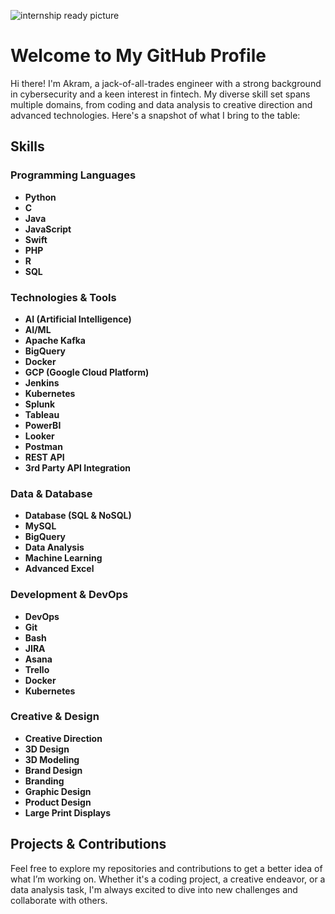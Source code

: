 
![internship ready picture](https://github.com/akramguediri/akramguediri/blob/main/internshipreadypostwithtext.png)
# Welcome to My GitHub Profile

Hi there! I'm Akram, a jack-of-all-trades engineer with a strong background in cybersecurity and a keen interest in fintech. My diverse skill set spans multiple domains, from coding and data analysis to creative direction and advanced technologies. Here's a snapshot of what I bring to the table:

## Skills

### Programming Languages
- **Python**
- **C**
- **Java**
- **JavaScript**
- **Swift**
- **PHP**
- **R**
- **SQL**

### Technologies & Tools
- **AI (Artificial Intelligence)**
- **AI/ML**
- **Apache Kafka**
- **BigQuery**
- **Docker**
- **GCP (Google Cloud Platform)**
- **Jenkins**
- **Kubernetes**
- **Splunk**
- **Tableau**
- **PowerBI**
- **Looker**
- **Postman**
- **REST API**
- **3rd Party API Integration**

### Data & Database
- **Database (SQL & NoSQL)**
- **MySQL**
- **BigQuery**
- **Data Analysis**
- **Machine Learning**
- **Advanced Excel**

### Development & DevOps
- **DevOps**
- **Git**
- **Bash**
- **JIRA**
- **Asana**
- **Trello**
- **Docker**
- **Kubernetes**

### Creative & Design
- **Creative Direction**
- **3D Design**
- **3D Modeling**
- **Brand Design**
- **Branding**
- **Graphic Design**
- **Product Design**
- **Large Print Displays**

## Projects & Contributions

Feel free to explore my repositories and contributions to get a better idea of what I’m working on. Whether it's a coding project, a creative endeavor, or a data analysis task, I'm always excited to dive into new challenges and collaborate with others.


